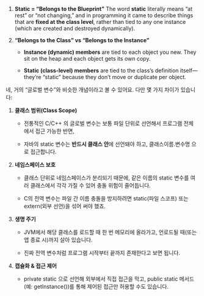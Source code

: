 1. **Static = “Belongs to the Blueprint”**
The word **static** literally means “at rest” or “not changing,” and in programming it came to describe things that are **fixed at the class level**, rather than tied to any one instance (which are created and destroyed dynamically).
2. **“Belongs to the Class” vs “Belongs to the Instance”**
    
    - **Instance (dynamic) members** are tied to each object you new. They sit on the heap and each object gets its own copy.
        
    - **Static (class-level) members** are tied to the class’s definition itself—they’re “static” because they don’t move or duplicate per object.

네, 거의 “글로벌 변수”와 비슷한 개념이라고 볼 수 있어요. 다만 몇 가지 차이가 있습니다:

1. **클래스 범위(Class Scope)**
    
    - 전통적인 C/C++ 의 글로벌 변수는 보통 파일 단위로 선언해서 프로그램 전체에서 접근 가능한 반면,
        
    - 자바의 static 변수는 **반드시 클래스 안**에 선언돼야 하고, 클래스이름.변수명 으로 접근합니다.
2. **네임스페이스 보호**
    
    - 클래스 단위로 네임스페이스가 분리되기 때문에, 같은 이름의 static 변수를 여러 클래스에서 각각 가질 수 있어 충돌 위험이 줄어듭니다.
        
    - C의 전역 변수는 파일 간 이름 충돌을 방지하려면 static(파일 스코프) 또는 extern(외부 선언)을 섞어 써야 했죠.
        
    
3. **생명 주기**
    
    - JVM에서 해당 클래스를 로드할 때 한 번 메모리에 올라가고, 언로드될 때(또는 앱 종료 시)까지 살아 있습니다.
        
    - 진짜 전역 변수처럼 프로그램 시작부터 끝까지 존재한다고 보면 됩니다.
        
    
4. **캡슐화 & 접근 제어**
    
    - private static 으로 선언해 외부에서 직접 접근을 막고, public static 메서드(예: getInstance())를 통해 제어된 접근만 허용할 수도 있습니다.


